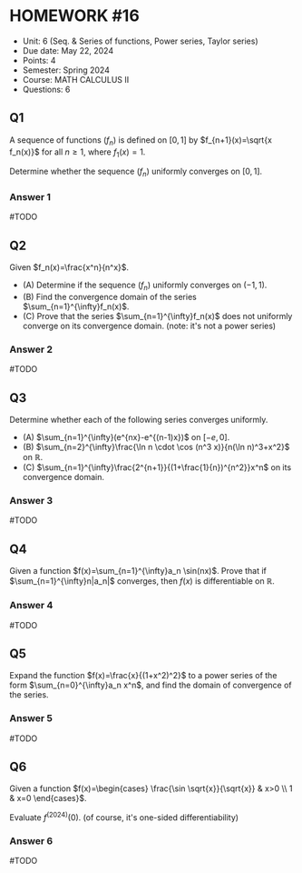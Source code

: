 # HOMEWORK #16 

- Unit: 6 (Seq. & Series of functions, Power series, Taylor series)
- Due date: May 22, 2024
- Points: 4
- Semester: Spring 2024
- Course: MATH CALCULUS II
- Questions: 6

## Q1

A sequence of functions $(f_n)$ is defined on $[0,1]$ by $f_{n+1}(x)=\sqrt{x f_n(x)}$ for all $n\geq 1$, where $f_1(x)=1$.

Determine whether the sequence $(f_n)$ uniformly converges on $[0,1]$.

### Answer 1

#TODO


## Q2

Given $f_n(x)=\frac{x^n}{n^x}$.

- (A) Determine if the sequence $(f_n)$ uniformly converges on $(-1,1)$.
- (B) Find the convergence domain of the series $\sum_{n=1}^{\infty}f_n(x)$.
- (C) Prove that the series $\sum_{n=1}^{\infty}f_n(x)$ does not uniformly converge on its convergence domain. (note: it's not a power series)

### Answer 2

#TODO

## Q3

Determine whether each of the following series converges uniformly.

- (A) $\sum_{n=1}^{\infty}(e^{nx}-e^{(n-1)x})$ on $[-e,0]$.
- (B) $\sum_{n=2}^{\infty}\frac{\ln n \cdot \cos (n^3 x)}{n(\ln n)^3+x^2}$ on $\mathbb{R}$.
- (C) $\sum_{n=1}^{\infty}\frac{2^{n+1}}{(1+\frac{1}{n})^{n^2}}x^n$ on its convergence domain.


### Answer 3

#TODO

## Q4

Given a function $f(x)=\sum_{n=1}^{\infty}a_n \sin(nx)$. Prove that if $\sum_{n=1}^{\infty}n|a_n|$ converges, then $f(x)$ is differentiable on $\mathbb{R}$.

### Answer 4

#TODO

## Q5

Expand the function $f(x)=\frac{x}{(1+x^2)^2}$ to a power series of the form $\sum_{n=0}^{\infty}a_n x^n$, and find the domain of convergence of the series.

### Answer 5

#TODO

## Q6

Given a function $f(x)=\begin{cases} \frac{\sin \sqrt{x}}{\sqrt{x}} & x>0 \\ 1 & x=0 \end{cases}$.

Evaluate $f^{(2024)}(0)$. (of course, it's one-sided differentiability)

### Answer 6

#TODO